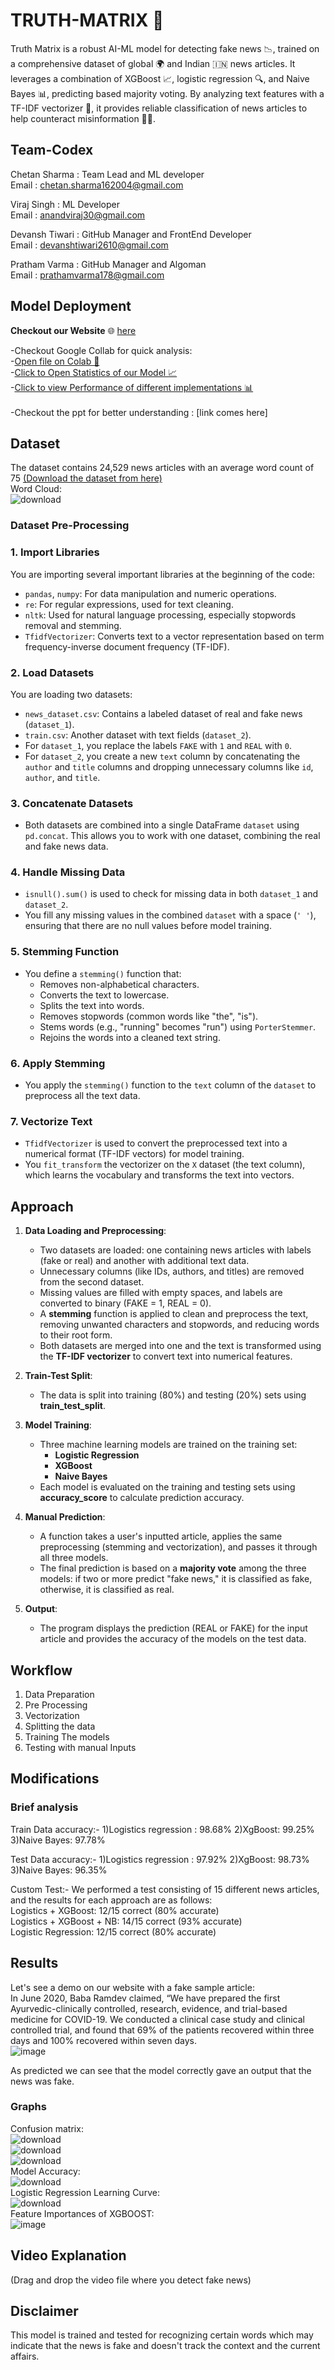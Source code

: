 
# TRUTH-MATRIX 📰

Truth Matrix is a robust AI-ML model for detecting fake news 📉, trained on a comprehensive dataset of global 🌍 and Indian 🇮🇳 news articles. It leverages a combination of XGBoost 📈, logistic regression 🔍, and Naive Bayes 📊, predicting based majority voting. By analyzing text features with a TF-IDF vectorizer 🧩, it provides reliable classification of news articles to help counteract misinformation 🚫📰.


## Team-Codex

Chetan Sharma : Team Lead and ML developer  
Email : chetan.sharma162004@gmail.com

Viraj Singh : ML Developer  
Email : anandviraj30@gmail.com

Devansh Tiwari : GitHub Manager and FrontEnd Developer  
Email : devanshtiwari2610@gmail.com

Pratham Varma : GitHub Manager and Algoman  
Email : prathamvarma178@gmail.com


## Model Deployment

**Checkout our Website** 🌐 [here](https://truth-matrix-nvjg5tnsvmjv9qrumqmqux.streamlit.app/)<br>

-Checkout Google Collab for quick analysis:<br>-[Open file on Colab 📂](https://colab.research.google.com/drive/1DLYD47gZS3bvb-T1Lmpb4M_zGWHgK_az?usp=sharing)<br>
-[Click to Open Statistics of our Model 📈](https://colab.research.google.com/drive/1_7Tu8JmxeUVacG1OP6e_-p54-lE9bvIV?usp=sharing)                               
-[Click to view Performance of different implementations 📊](https://colab.research.google.com/drive/1r7xvbge1FC3lmPizH9Q7CdFoFBbgwURH?usp=sharing)<br><br>
-Checkout the ppt for better understanding : [link comes here]

## Dataset 

The dataset contains 24,529 news articles with an average word count of 75
[(Download the dataset from here)](https://drive.google.com/drive/folders/1ZkP59nvC50pb241gLSIgGGf_615TQM0u?usp=sharing)<br>
Word Cloud:<br>
![download](https://github.com/user-attachments/assets/aa9526c9-456e-41f0-be98-7dedde58489f)<br>

### Dataset Pre-Processing
### 1. **Import Libraries**
   You are importing several important libraries at the beginning of the code:
   - `pandas`, `numpy`: For data manipulation and numeric operations.
   - `re`: For regular expressions, used for text cleaning.
   - `nltk`: Used for natural language processing, especially stopwords removal and stemming.
   - `TfidfVectorizer`: Converts text to a vector representation based on term frequency-inverse document frequency (TF-IDF).

### 2. **Load Datasets**
   You are loading two datasets:
   - `news_dataset.csv`: Contains a labeled dataset of real and fake news (`dataset_1`).
   - `train.csv`: Another dataset with text fields (`dataset_2`).
   - For `dataset_1`, you replace the labels `FAKE` with `1` and `REAL` with `0`.
   - For `dataset_2`, you create a new `text` column by concatenating the `author` and `title` columns and dropping unnecessary columns like `id`, `author`, and `title`.

### 3. **Concatenate Datasets**
   - Both datasets are combined into a single DataFrame `dataset` using `pd.concat`. This allows you to work with one dataset, combining the real and fake news data.

### 4. **Handle Missing Data**
   - `isnull().sum()` is used to check for missing data in both `dataset_1` and `dataset_2`.
   - You fill any missing values in the combined `dataset` with a space (`' '`), ensuring that there are no null values before model training.

### 5. **Stemming Function**
   - You define a `stemming()` function that:
     - Removes non-alphabetical characters.
     - Converts the text to lowercase.
     - Splits the text into words.
     - Removes stopwords (common words like "the", "is").
     - Stems words (e.g., "running" becomes "run") using `PorterStemmer`.
     - Rejoins the words into a cleaned text string.

### 6. **Apply Stemming**
   - You apply the `stemming()` function to the `text` column of the `dataset` to preprocess all the text data.

### 7. **Vectorize Text**
   - `TfidfVectorizer` is used to convert the preprocessed text into a numerical format (TF-IDF vectors) for model training.
   - You `fit_transform` the vectorizer on the `X` dataset (the text column), which learns the vocabulary and transforms the text into vectors.

## Approach
1. **Data Loading and Preprocessing**:
   - Two datasets are loaded: one containing news articles with labels (fake or real) and another with additional text data.
   - Unnecessary columns (like IDs, authors, and titles) are removed from the second dataset.
   - Missing values are filled with empty spaces, and labels are converted to binary (FAKE = 1, REAL = 0).
   - A **stemming** function is applied to clean and preprocess the text, removing unwanted characters and stopwords, and reducing words to their root form.
   - Both datasets are merged into one and the text is transformed using the **TF-IDF vectorizer** to convert text into numerical features.

2. **Train-Test Split**:
   - The data is split into training (80%) and testing (20%) sets using **train_test_split**.
   
3. **Model Training**:
   - Three machine learning models are trained on the training set:
     - **Logistic Regression**
     - **XGBoost**
     - **Naive Bayes**
   - Each model is evaluated on the training and testing sets using **accuracy_score** to calculate prediction accuracy.

4. **Manual Prediction**:
   - A function takes a user's inputted article, applies the same preprocessing (stemming and vectorization), and passes it through all three models.
   - The final prediction is based on a **majority vote** among the three models: if two or more predict "fake news," it is classified as fake, otherwise, it is classified as real.

5. **Output**:
   - The program displays the prediction (REAL or FAKE) for the input article and provides the accuracy of the models on the test data.
     
## Workflow

1. Data Preparation
2. Pre Processing
3. Vectorization
4. Splitting the data
5. Training The models
6. Testing with manual Inputs
## Modifications

### Brief analysis

Train Data accuracy:-
1)Logistics regression : 98.68%
2)XgBoost: 99.25%
3)Naive Bayes: 97.78%

Test Data accuracy:-
1)Logistics regression : 97.92%
2)XgBoost: 98.73%
3)Naive Bayes: 96.35%

Custom Test:-
We performed a test consisting of 15 different news articles, and the results for each approach are as follows:<br>
Logistics + XGBoost: 12/15 correct (80% accurate)<br>
Logistics + XGBoost + NB: 14/15 correct (93% accurate)<br>
Logistic Regression: 12/15 correct (80% accurate)<br>

## Results
Let's see a demo on our website with a fake sample article:<br>
In June 2020, Baba Ramdev claimed, “We have prepared the first Ayurvedic-clinically controlled, research, evidence, and trial-based medicine for COVID-19. We conducted a clinical case study and clinical controlled trial, and found that 69% of the patients recovered within three days and 100% recovered within seven days.<br>
![image](https://github.com/user-attachments/assets/8da7555f-c0ed-4d17-82ae-dae3d3382626)<br>

As predicted we can see that the model correctly gave an output that the news was fake.<br>

### Graphs
Confusion matrix:<br>
![download](https://github.com/user-attachments/assets/aba56701-1098-44b7-a2f5-0ad248b20bdd)<br>
![download](https://github.com/user-attachments/assets/a849645b-13f5-4b54-8de0-e4c2a4cd5169)<br>
![download](https://github.com/user-attachments/assets/e2085bf1-fb6a-4dc1-9ee3-b07da7c4e63e)<br>
Model Accuracy:<br>
![download](https://github.com/user-attachments/assets/9d543059-6459-47b4-a354-26b047428e8b)<br>
Logistic Regression Learning Curve:<br>
![download](https://github.com/user-attachments/assets/14c3954c-5061-41fc-890f-339bc953a8f0)<br>
Feature Importances of XGBOOST:<br>
![image](https://github.com/user-attachments/assets/8a44765d-4a63-40c7-92b2-0600ddae0174)<br>

## Video Explanation 

(Drag and drop the video file where you detect fake news)
## Disclaimer

This model is trained and tested for recognizing certain words which may indicate that the news is fake and doesn't track the context and the current affairs.
